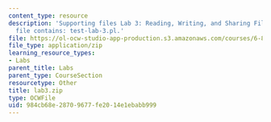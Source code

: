 ```yaml
---
content_type: resource
description: 'Supporting files Lab 3: Reading, Writing, and Sharing Files. The ZIP
  file contains: test-lab-3.pl.'
file: https://ol-ocw-studio-app-production.s3.amazonaws.com/courses/6-824-distributed-computer-systems-engineering-spring-2006/984cb68e28709677fe2014e1ebabb999_lab3.zip
file_type: application/zip
learning_resource_types:
- Labs
parent_title: Labs
parent_type: CourseSection
resourcetype: Other
title: lab3.zip
type: OCWFile
uid: 984cb68e-2870-9677-fe20-14e1ebabb999
---
```

